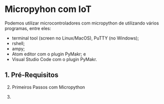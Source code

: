 # Micropyhon com IoT


Podemos utilizar microcontroladores com micropython de utilizando vários programas, entre eles: 
  - terminal tool (screen no Linux/MacOS), PuTTY (no Windows); 
  - rshell; 
  - ampy;
  - Atom editor com o plugin PyMakr; e 
  - Visual Studio Code com o plugin PyMakr.
  
## 1. Pré-Requisitos



2. Primeiros Passos com Micropython


3.  



